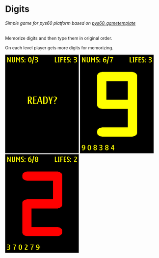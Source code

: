 # Digits
###### Simple game for pys60 platform based on [pys60_gametemplate](https://github.com/howdyworld/pys60_gametemplate)

Memorize digits and then type them in original order.

On each level player gets more digits for memorizing.

![screenshot 1](/screenshots/screen_0.png)
![screenshot 2](/screenshots/screen_1.png)
![screenshot 3](/screenshots/screen_2.png)
